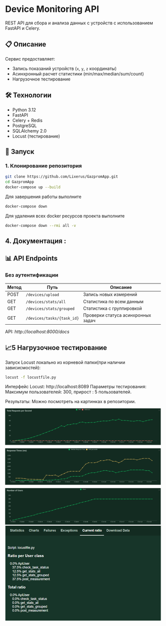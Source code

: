 # Device Monitoring API

REST API для сбора и анализа данных с устройств с использованием FastAPI и Celery.

## 📋 Описание

Сервис предоставляет:
- Запись показаний устройств (`x`, `y`, `z` координаты)
- Асинхронный расчет статистики (min/max/median/sum/count)
- Нагрузочное тестирование

## 🛠 Технологии

- Python 3.12
- FastAPI
- Celery + Redis
- PostgreSQL
- SQLAlchemy 2.0
- Locust (тестирование)

## 🚀 Запуск

### 1. Клонирование репозитория
```bash
git clone https://github.com/Lixerus/GazpromApp.git
cd GazpromApp
docker-compose up --build
```

 Для завершения работы выполните

```bash
docker-compose down
```
Для удаления всех docker ресурсов проекта выполните
```bash
docker-compose down --rmi all -v 
``` 

## 4. Документация :

## 📊 API Endpoints

### Без аутентификации

| Метод | Путь                     | Описание                     |
|-------|--------------------------|------------------------------|
| POST  | `/devices/upload`        | Запись новых измерений       |
| GET   | `/devices/stats/all`     | Статистика по всем данным    |
| GET   | `/devices/stats/grouped` | Статистика с группировкой    |
|GET    |`/devices/tasks/{task_id}`| Проверки статуса асинхронных задач|

API: *http://localhost:8000/docs*


## 📈5 Нагрузочное тестирование
Запуск Locust локально из корневой папки(при наличии зависисмостей):

``` bash
locust -f locustfile.py
``` 
Интерфейс Locust: http://localhost:8089
Параметры тестирования: Максимум пользователей: 300, прирост : 5 пользователей.

Результаты:
Можно посмотреть на картинках в репозитории.

![статистика по запросам](total_requests_per_second_1745158716.png)
![пропорциональность запров](2locratio.PNG)